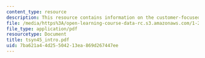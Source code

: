 ```yaml
---
content_type: resource
description: This resource contains information on the customer-focused transit.
file: /media/https%3A/open-learning-course-data-rc.s3.amazonaws.com/1-259j-transit-management-fall-2006/7ba621a44d25504213ea869d267447ee_tsyn45_intro.pdf
file_type: application/pdf
resourcetype: Document
title: tsyn45_intro.pdf
uid: 7ba621a4-4d25-5042-13ea-869d267447ee
---
```


